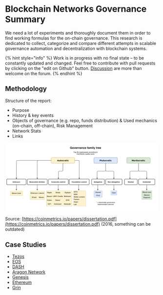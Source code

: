 # Blockchain Networks Governance Summary

We need a lot of experiments and thoroughly document them in order to find working formulas for the on-chain governance. This research is dedicated to collect, categorize and compare different attempts in scalable governance automation and decentralization with blockchain systems.

{% hint style="info" %}
Work is in progress with no final state – to be constantly updated and changed. Feel free to contribute with pull requests by clicking on the "edit on Github" button. [Discussion](https://daotalk.org/t/case-studies-decentralized-orgs-with-on-chain-governance/395) are more than welcome on the forum. 
{% endhint %}

## Methodology

Structure of the report:

* Purpose
* History & key events
* Objects of governance \(e.g. repo, funds distribution\) & Used mechanics \(on-chain, off-chain\), Risk Management
* Network Stats
* Links

![](../../.gitbook/assets/image%20%284%29.png)

Source: [https://coinmetrics.io/papers/dissertation.pdf](https://coinmetrics.io/papers/dissertation.pdf) \(2016, something can be outdated\)

## Case Studies

* [Tezos](tezos.md)
* [EOS](eos.md)
* [DASH](dash.md)
* [Aragon Network](../../daos-coops/dao-case-study-research/aragon-network.md)
* [Genesis](../../daos-coops/dao-case-study-research/genesis.md)
* [Ethereum](ethereum.md)
* [Grin](grin.md)



